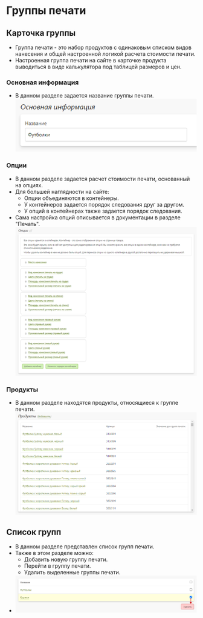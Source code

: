 # Группы печати
## Карточка группы
* Группа печати - это набор продуктов с одинаковым списком видов нанесения и общей настроенной логикой расчета стоимости печати.
* Настроенная группа печати на сайте в карточке продукта выводиться в виде калькулятора под таблицей размеров и цен.

### Основная информация
* В данном разделе задается название группы печати.
![](../_media/gift/gift17.png)

### Опции
* В данном разделе задается расчет стоимости печати, основанный на опциях.  
* Для большей наглядности на сайте:
    + Опции объединяются в контейнеры.
    + У контейнеров задается порядок следования друг за другом.
    + У опций в контейнерах также задается порядок следования. 
* Сама настройка опций описывается в документации в разделе "Печать".
![](../_media/gift/gift18.png)

### Продукты
* В данном разделе находятся продукты, относящиеся к группе печати.
![](../_media/gift/gift19.png)

## Список групп
* В данном разделе представлен список групп печати.
* Также в этом разделе можно:
    + Добавить новую группу печати.
    + Перейти в группу печати.
    + Удалить выделенные группы печати.
* ![](../_media/gift/gift16.png)